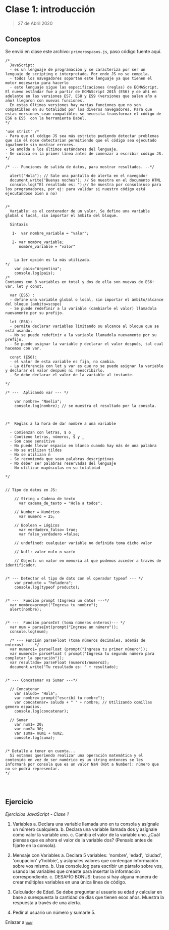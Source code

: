 # Clase 1: introducción

>27 de Abril 2020

## Conceptos

Se envió en clase este archivo: `primerospasos.js`, paso código fuente aquí.

```
/*
  JavaScript:
  - es un lenguaje de programación y se caracteriza por ser un lenguaje de scripting e interpretado. Por ende JS no se compila. 
  - todos los navegadores soportan este lenguaje ya que tienen el motor necesario para hacerlo
  - este lenguaje sigue las especificaciones (reglas) de ECMAScript. El nuevo estándar fue a partir de ECMAScript 2015 (ES6) y de ahí en adelante en las versiones ES7, ES8 y ES9 (versiones que salen año a año) llegaron con nuevas funciones. 
  En estas últimas versiones hay varias funciones que no son compatibles en su totalidad por los diveros navegadores. Para que estas versiones sean compatibles se necesita transformar el código de ES6 a ES5	con la herramienta Babel.
*/

'use strict' /* 
- Para que el código JS sea más estricto pudiendo detectar problemas que sin él nose detectarian permitiendo que el código sea ejecutado igualmente sin mostrar errores. 
- Se amolda a los últimos estándares del lenguaje.
- Se coloca en la primer línea antes de comenzar a escribir código JS. */

/* --- Funciones de salida de datos, para mostrar resultados. --*/

  alert("Hola"); // Sale una pantalla de alerta en el navegador
  document.write("Buenas noches"); // Se muestra en el documento HTML
  console.log("El resultado es: ");// Se muestra por consola(uso para los programadores, por ej: para validar si nuestro código está ejecutandose bien o no)


/* 
  Variable: es el contenedor de un valor. Se define una variable global o local, sin importar el ámbito del bloque. 

  Sintaxis 
   
   1-  var nombre_variable = "valor"; 

   2- var nombre_variable;
      nombre_variable = "valor"


    La 1er opción es la más utilizada.
*/
    var pais="Argentina";
    console.log(pais); 
/*
Contamos con 3 variables en total y dos de ella son nuevas de ES6: var, let y const. 

  var (ES5) : 
  - define una variable global o local, sin importar el ámbito/alcance del bloque (ambito=scope)
  - Se puede redefinir a la variable (cambiarle el valor) llamadola nuevamente por su prefijo.  

  let (ES6): 
  - permite declarar variables limitando su alcance al bloque que se está usando. 
  - No se puede redefinir a la variable llamadola nuevamente por su prefijo. 
  - Se puede asignar la variable y declarar el valor después, tal cual hacemos con var. 

  const (ES6): 
  - el valor de esta variable es fija, no cambia.  
  - La diferencia con let y var es que no se puede asignar la variable y declarar el valor después ni reescribirlo. 
  - Se debe declarar el valor de la variable al instante. 
 
*/

/* ---  Aplicando var --- */

    var nombre= "Noelia";
    console.log(nombre); // se muestra el resultado por la consola.
  


/*  Reglas a la hora de dar nombre a una variable

  - Comienzan con letras, $ o _
  - Contiene letras, números, $ y _
  - Son case sensitive
  - No puede llevar espacio en blanco cuando hay más de una palabra
  - No se utilizan tildes
  - No se utilizan ñ
  - Se recomienda que sean palabras descriptivas
  - No deber ser palabras reservadas del lenguaje
  - No utilizar mayúsculas en su totalidad

*/  


// Tipo de datos en JS:

    // String = Cadena de texto
      var cadena_de_texto = "Hola a todos";

    // Number = Numérico
      var numero = 25;

    // Boolean = Lógicos 
      var verdadero_falso= true;
      var falso_verdadero =false;

    // undefined: cualquier variable no definida toma dicho valor
    
    // Null: valor nulo o vacío

    // Object: un valor en memoria al que podemos acceder a través de identificador. 


/* --- Detectar el tipo de dato con el operador typeof --- */
    var producto = "heladera";
    console.log(typeof producto);


/* ---  Función prompt (Ingresa un dato) ---*/
  var nombre=prompt("Ingresa tu nombre");
  alert(nombre);


/* ---  Función parseInt (toma números enteros)--- */
  var num = parseInt(prompt("Ingrese un número"));
  console.log(num);

  /* --- Función parseFloat (toma números decimales, además de enteros) --- */ 
  var numero1= parseFloat (prompt("Ingresa tu primer número"));
  var numero2= parseFloat ( prompt("Ingresa tu segundo número para completar la operación"));
  var resultado= parseFloat (numero1/numero2);
  document.write("Tu resultado es: " + resultado);


/* --- Concatenar vs Sumar ---*/

  // Concatenar
    var saludo= "Hola";   
    var nombre= prompt("escribí tu nombre");
    var concatenar= saludo + " " + nombre; // Utilizando comillas genero espacios.
    console.log(concatenar);

  // Sumar
    var num1= 20;   
    var num2= 30;
    var suma= num1 + num2; 
    console.log(suma);
    

/* Detalle a tener en cuenta... 
  Si estamos queriendo realizar una operación matemática y el contenido en vez de ser numérico es un string entonces se les informará por consola que es un valor NaN (Not a Number): número que no se podrá representar. 
*/




```

## Ejercicio

_Ejercicios JavaScript - Clase 1_

1. Variables
  a. Declara una variable llamada uno en tu consola y asígnale un número cualquiera.
  b. Declara una variable llamada dos y asígnale como valor la variable uno.
  c. Cambia el valor de la variable uno. ¿Cuál piensas que es ahora el valor de la variable dos? (Pensalo antes de fijarte en la consola).

2. Mensaje con Variables
  a. Declara 5 variables: 'nombre', 'edad', 'ciudad', 'ocupacion' y'hobbie', y asígnales valores que contengan información sobre vos mismo.
  b. Usa console.log para escribir un párrafo sobre vos, usando las variables que creaste para insertar la información correspondiente.
  c. DESAFÍO BONUS: busca si hay alguna manera de crear múltiples variables en una única línea de código.

3. Calculador de Edad. 
Se debe preguntar al usuario su edad y calcular en base a surespuesta la cantidad de días que tienen esos años.
Muestra la respuesta a través de una alerta.

4. Pedir al usuario un número y sumarle 5.

Enlazar a [`www`](/www/curso/ns/claseJS1.html)